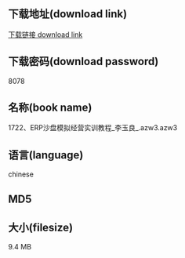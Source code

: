 ## 下载地址(download link)
[下载链接 download link](https://tutu365.netlify.app/?s=1722%E3%80%81ERP%E6%B2%99%E7%9B%98%E6%A8%A1%E6%8B%9F%E7%BB%8F%E8%90%A5%E5%AE%9E%E8%AE%AD%E6%95%99%E7%A8%8B_%E6%9D%8E%E7%8E%89%E8%89%AF_.azw3)

## 下载密码(download password)
8078

## 名称(book name)
1722、ERP沙盘模拟经营实训教程_李玉良_.azw3.azw3

## 语言(language)
chinese

## MD5


## 大小(filesize)
9.4 MB
